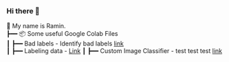 ### Hi there 👋

🙂 My name is Ramin.                                                                           
┣━━ 📦 Some useful Google Colab Files                                                                         
┃   ┣━━ Bad labels    - Identify bad labels [link](https://colab.research.google.com/drive/1P6tbmUbgPaMb7pTlFiAJxi2mevW7zXZx)       
┃   ┣━━ Labeling data - [Link](https://colab.research.google.com/drive/1_73P2HIUujZdSmAuTfOtpIamURsGfeZh)
┃   ┣━━ Custom Image Classifier   - test test test [link](https://github.com/RaminParker/Custom_Image_Classifier)                                          


<!--
**RaminParker/RaminParker** is a ✨ _special_ ✨ repository because its `README.md` (this file) appears on your GitHub profile.

🙂 Ramin Beravat                                                                            
┣━━ 📦 Some useful Google Colab Files                                                                         
┃   ┣━━ Bad labels    - Identify bad labels [link](https://colab.research.google.com/drive/1P6tbmUbgPaMb7pTlFiAJxi2mevW7zXZx)                                                    
┃   ┣━━ Custom Image Classifier   - test test test [link](https://github.com/RaminParker/Custom_Image_Classifier)                                          
┃   ┣━━ whatlies      - word embeddings for sklearn p
┣━━ ⭐ Online Projects                                                                              
┃   ┣━━ koaning.io    - personal blog                                                               
┃   ┣━━ calmcode.io   - dev education service                                                       
┃   ┗━━ dearme.email  - reflection service    

Not finisched yet!!!!!!!!!!!
Here are some ideas to get you started:

- 🔭 I’m currently working on ...
- 🌱 I’m currently learning ...
- 👯 I’m looking to collaborate on ...
- 🤔 I’m looking for help with ...
- 💬 Ask me about ...
- 📫 How to reach me: ...
- 😄 Pronouns: ...
- ⚡ Fun fact: ...
-->
